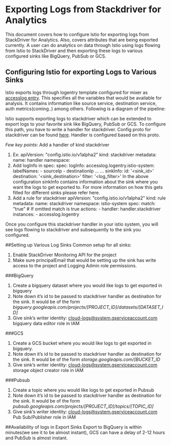 # Exporting Logs from Stackdriver for Analytics

This document covers how to configure Istio for exporting logs from StackDriver for Analytics. 
Also, covers attributes that are being exported currently.
A user can do analytics on data through Istio using logs flowing from Istio to StackDriver and then exporting these logs to various configured sinks like BigQuery, PubSub or GCS. 

## Configuring Istio for exporting Logs to Various Sinks
Istio exports logs through logentry template configured for mixer as [accesslog entry](https://github.com/istio/istio/blob/master/install/kubernetes/helm/istio/charts/mixer/templates/config.yaml#L134:9).
This specifies all the variables that would be available for analysis. It contains information like source service, destination service, auth metrics(coming..) among others.
Following is a diagram of the pipeline:



Istio supports exporting logs to stackdriver which can be extended to export logs to your favorite sink like BigQuery, PubSub or GCS.
To configure this path, you have to write a handler for stackdriver.
Config proto for stackdriver can be found [here](https://github.com/istio/istio/blob/master/mixer/adapter/stackdriver/config/config.proto). 
Handler is configured based on this proto.

*Few key points*:
Add a handler of kind stackdriver
1. Ex:
   apiVersion: "config.istio.io/v1alpha2"
   kind: stackdriver
   metadata:
     name: handler
     namespace: <your defined namespace>
1. Add logInfo in spec:
   spec:
     logInfo:
       accesslog.logentry.istio-system:
         labelNames:
		      - sourceIp
          - destinationIp
          ...
          ...
          sinkInfo:
            id: '<sink_id>'
            destination: '<sink_destination>'
            filter: '<log_filter>'
In the above configuration sinkInfo contains information about the sink where you want the logs to get exported to. For more information on how this gets filled for different sinks please refer here.
1. Add a rule for stackdriver 
   apiVersion: "config.istio.io/v1alpha2"
     kind: rule
     metadata:
       name: stackdriver
       namespace: istio-system
       spec:
         match: "true" # If omitted match is true
         actions:
         - handler: handler.stackdriver
           instances:
           - accesslog.logentry

Once you configure this stackdriver handler in your istio system, you will see logs flowing to stackdriver and subsequently to the sink you configured.

##Setting up Various Log Sinks
Common setup for all sinks:
1. Enable StackDriver Monitoring API for the project
1. Make sure principalEmail that would be setting up the sink has write access to the project and Logging Admin role permissions.

###BigQuery
1. Create a bigquery dataset where you would like logs to get exported in bigquery
1. Note down it’s id to be passed to stackdriver handler as destination for the sink. It would be of the form 
*bigquery.googleapis.com/projects/[PROJECT_ID]/datasets/[DATASET_ID]*
1. Give sink’s writer identity: cloud-logs@system.gserviceaccount.com  bigquery data editor role in IAM

###GCS
1. Create a GCS bucket where you would like logs to get exported in bigquery.
1. Note down it’s id to be passed to stackdriver handler as destination for the sink. It would be of the form 
*storage.googleapis.com/[BUCKET_ID*
1. Give sink’s writer identity: cloud-logs@system.gserviceaccount.com  storage object creator role in IAM

###Pubsub
1. Create a topic where you would like logs to get exported in Pubsub
1. Note down it’s id to be passed to stackdriver handler as destination for the sink. It would be of the form 
*pubsub.googleapis.com/projects/[PROJECT_ID]/topics/[TOPIC_ID]*
1. Give sink’s writer identity: cloud-logs@system.gserviceaccount.com  Pub Sub/Publisher role in IAM

##Availability of logs in Export Sinks
Export to BigQuery is within minutes(we see it to be almost instant), GCS can have a delay of 2-12 hours and PubSub is almost instant. 
